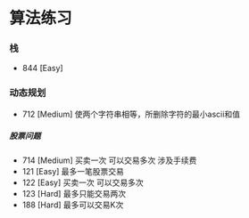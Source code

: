 # 算法练习

### 栈

- 844 [Easy]

### 动态规划

- 712 [Medium] 使两个字符串相等，所删除字符的最小ascii和值

##### 股票问题

- 714 [Medium] 买卖一次 可以交易多次 涉及手续费
- 121 [Easy] 最多一笔股票交易
- 122 [Easy] 买卖一次 可以交易多次
- 123 [Hard] 最多只能交易两次
- 188 [Hard] 最多可以交易K次